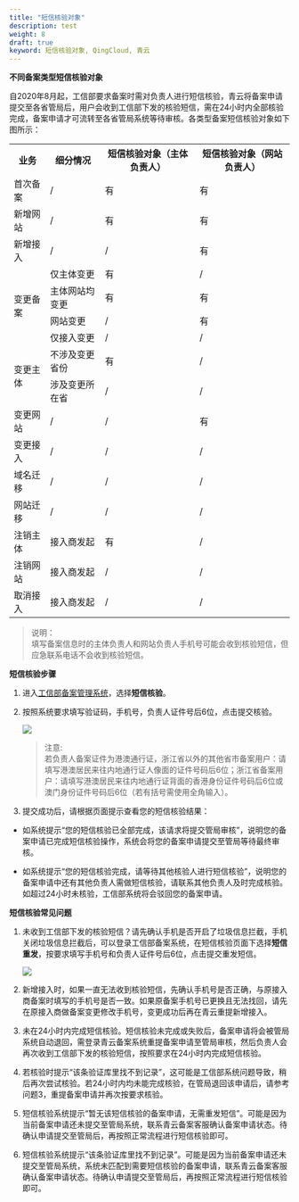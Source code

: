 ```yaml
---
title: "短信核验对象"
description: test
weight: 8
draft: true
keyword: 短信核验对象, QingCloud, 青云
---
```




**不同备案类型短信核验对象**

自2020年8月起，工信部要求备案时需对负责人进行短信核验，青云将备案申请提交至各省管局后，用户会收到工信部下发的核验短信，需在24小时内全部核验完成，备案申请才可流转至各省管局系统等待审核。各类型备案短信核验对象如下图所示：

<table>
	<tr>
	    <th>业务</th>
	    <th>细分情况</th>
	    <th>短信核验对象（主体负责人）</th> 
        <th>短信核验对象（网站负责人）</th> 
	</tr >
	<tr >
	    <td>首次备案</td>
	    <td>/</td>
	    <td>有</td>
	    <td>有</td>
	</tr>
	<tr>
	    <td>新增网站</td>
	    <td>/</td>
	    <td>有</td>
	    <td>有</td>
	</tr>
	<tr>
	    <td>新增接入</td>
	    <td>/</td>
	    <td>/</td>
	    <td>有</td>
	</tr>
	<tr>
	    <td rowspan="4">变更备案</td>
	    <td>仅主体变更</td>
	    <td>有</td>
	    <td>/</td>
	</tr>
	<tr>
	    <td>主体网站均变更</td>
	    <td>有</td>
        <td>有</td>
	</tr>
	<tr>
	    <td>网站变更</td>
	    <td>/</td>
	    <td>有</td>
	</tr>
	<tr>
	    <td>仅接入变更</td>
	    <td>/</td>
	    <td>/</td>
	</tr>
	<tr>
	    <td rowspan="2">变更主体</td>
	    <td>不涉及变更省份</td>
	    <td>有</td>
	    <td>/</td>
	</tr>
	<tr>
	    <td>涉及变更所在省</td>
	    <td>/</td>
	    <td>/</td>
	</tr>
	<tr>
	    <td>变更网站</td>
	    <td>/</td>
	    <td>/</td>
	    <td>有</td>
	</tr>
	<tr>
	    <td>变更接入</td>
	    <td>/</td>
	    <td>/</td>
	    <td>/</td>
	</tr>
	<tr>
	    <td>域名迁移</td>
	    <td>/</td>
	    <td>/</td>
	    <td>/</td>
	</tr>
	<tr>
	    <td>网站迁移</td>
	    <td>/</td>
	    <td>/</td>
	    <td>/</td>
	</tr>
	<tr>
	    <td>注销主体</td>
	    <td>接入商发起</td>
	    <td>有</td>
	    <td>/</td>
	</tr>
	<tr>
	    <td>注销网站</td>
	    <td>接入商发起</td>
	    <td>/</td>
	    <td>/</td>
	</tr>
	<tr>
	    <td>取消接入</td>
	    <td>接入商发起</td>
	    <td>/</td>
	    <td>/</td>
	</tr>
</table>

> 说明：  
> 填写备案信息时的主体负责人和网站负责人手机号可能会收到核验短信，但应急联系电话不会收到核验短信。



**短信核验步骤**

1. 进入[工信部备案管理系统](https://beian.miit.gov.cn/)，选择**短信核验**。

2. 按照系统要求填写验证码，手机号，负责人证件号后6位，点击提交核验。

   ![](../../_images/sm_check.png)

   > 注意:  
   > 若负责人备案证件为港澳通行证，浙江省以外的其他省市备案用户：请填写港澳居民来往内地通行证人像面的证件号码后6位；浙江省备案用户：请填写港澳居民来往内地通行证背面的香港身份证件号码后6位或澳门身份证件号码后6位（若有括号需使用全角输入）。

3. 提交成功后，请根据页面提示查看您的短信核验结果：

* 如系统提示“您的短信核验已全部完成，该请求将提交管局审核”，说明您的备案申请已完成短信核验操作，系统会将您的备案申请提交至管局等待最终审核。

* 如系统提示“您的短信核验完成，请等待其他核验人进行短信核验”，说明您的备案申请中还有其他负责人需做短信核验，请联系其他负责人及时完成核验。如超过24小时未核验，工信部系统将会驳回您的备案申请。

 

**短信核验常见问题**

1. 未收到工信部下发的核验短信？请先确认手机是否开启了垃圾信息拦截，手机关闭垃圾信息拦截后，可以登录工信部备案系统，在短信核验页面下选择**短信重发**，按要求填写手机号和负责人证件号后6位，点击提交重发短信。

   ![](../../_images/sm_resend.png)

2. 新增接入时，如果一直无法收到核验短信，先确认手机号是否正确，与原接入商备案时填写的手机号是否一致。如果原备案手机号已更换且无法找回，请先在原接入商做备案变更修改手机号，变更成功后再在青云重提新增接入。

3. 未在24小时内完成短信核验。短信核验未完成或失败后，备案申请将会被管局系统自动退回，需登录青云备案系统重提备案申请至管局审核，然后负责人会再次收到工信部下发的核验短信，按照要求在24小时内完成短信核验。

4. 若核验时提示“该条验证库里找不到记录”，这可能是工信部系统问题导致，稍后再次尝试核验。若24小时内均未能完成核验，在管局退回该申请后，请参考问题3，重提备案申请并再次按要求核验。

5. 短信核验系统提示“暂无该短信核验的备案申请，无需重发短信”。可能是因为当前备案申请还未提交至管局系统，联系青云备案客服确认备案申请状态。待确认申请提交至管局后，再按照正常流程进行短信核验即可。

6. 短信核验系统提示“该条验证库里找不到记录”。可能是因为当前备案申请还未提交至管局系统，系统未匹配到需要短信核验的备案申请，联系青云备案客服确认备案申请状态。待确认申请提交至管局后，再按照正常流程进行短信核验即可。

 